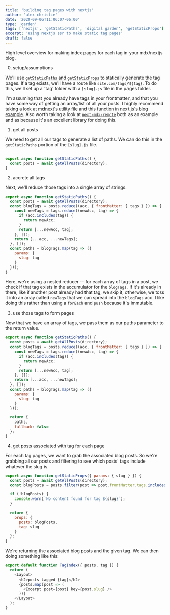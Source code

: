 ```yaml
---
title: 'building tag pages with nextjs'
author: 'alex christie'
date: '2020-09-06T11:06:07-06:00'
type: 'garden'
tags: ['nextjs', 'getStaticPaths', 'digital garden', 'getStaticProps']
excerpt: 'using nextjs ssr to make static tag pages'
draft: false
---
```


High level overview for making index pages for each tag in your mdx/nextjs blog.

0. setup/assumptions

We'll use [`getStaticPaths` and `getStaticProps`](https://nextjs.org/docs/basic-features/data-fetching#getstaticprops-static-generation) to statically generate the tag pages. If a tag exists, we'll have a route like `site.com/tags/${tag}`. To do this, we'll set up a 'tag' folder with a `[slug].js` file in the pages folder.

I'm assuming that you already have tags in your frontmatter, and that you have some way of getting an array/list of all your posts. I highly recommend taking a look at [mdnext's utility file](https://github.com/domitriusclark/mdnext-blog/blob/master/src/utils/get-mdx-content.js) and this function in [next.js's blog example](https://github.com/vercel/next.js/blob/canary/examples/blog-starter/lib/api.js). Also worth taking a look at [`next-mdx-remote`](https://github.com/hashicorp/next-mdx-remote#example-usage) both as an example and as because it's an excellent library for doing this.

1. get all posts

We need to get all our tags to generate a list of paths. We can do this in the `getStaticPaths` portion of the `[slug].js` file.

```js

export async function getStaticPaths() {
  const posts = await getAllPosts(directory);
}

```

2. accrete all tags

Next, we'll reduce those tags into a single array of strings.

```js
export async function getStaticPaths() {
  const posts = await getAllPosts(directory);
  const blogTags = posts.reduce((acc, { frontMatter: { tags } }) => {
    const newTags = tags.reduce((newAcc, tag) => {
      if (acc.includes(tag)) {
        return newAcc;
      }
      return [...newAcc, tag];
    }, []);
    return [...acc, ...newTags];
  }, []);
  const paths = blogTags.map(tag => ({
    params: {
      slug: tag
    }
  }));
}
```

Here, we're using a nested reducer -- for each array of tags in a post, we check if that tag exists in the accumulator for the `blogTags`. If it's already in there, like if another post already had that tag, we skip it, otherwise, we toss it into an array called `newTags` that we can spread into the `blogTags` acc. I like doing this rather than using a `forEach` and `push` because it's immutable.

3. use those tags to form pages

Now that we have an array of tags, we pass them as our paths parameter to the return value.

```js
export async function getStaticPaths() {
  const posts = await getAllPosts(directory);
  const blogTags = posts.reduce((acc, { frontMatter: { tags } }) => {
    const newTags = tags.reduce((newAcc, tag) => {
      if (acc.includes(tag)) {
        return newAcc;
      }
      return [...newAcc, tag];
    }, []);
    return [...acc, ...newTags];
  }, []);
  const paths = blogTags.map(tag => ({
    params: {
      slug: tag
    }
  }));

  return {
    paths,
    fallback: false
  };
}
```

4. get posts associated with tag for each page

For each tag pages, we want to grab the associated blog posts. So we're grabbing all our posts and filtering to see which posts' tags include whatever the slug is.

```js
export async function getStaticProps({ params: { slug } }) {
  const posts = await getAllPosts(directory);
  const blogPosts = posts.filter(post => post.frontMatter.tags.includes(slug));

  if (!blogPosts) {
    console.warn(`No content found for tag ${slug}`);
  }

  return {
    props: {
      posts: blogPosts,
      tag: slug
    }
  };
}
```

We're returning the associated blog posts and the given tag. We can then doing something like this:

```js
export default function TagIndex({ posts, tag }) {
  return (
    <Layout>
      <h2>posts tagged {tag}</h2>
      {posts.map(post => (
        <Excerpt post={post} key={post.slug} />
      ))}
    </Layout>
  );
}
```
